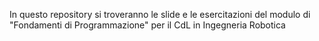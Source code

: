 In questo repository si troveranno le slide e le esercitazioni del modulo di "Fondamenti di Programmazione" per il CdL in Ingegneria Robotica

